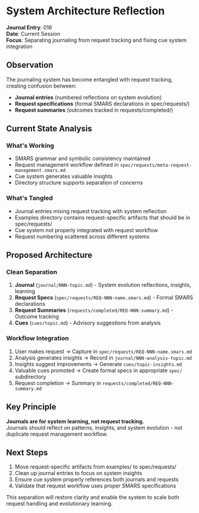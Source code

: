 # System Architecture Reflection

**Journal Entry**: 016  
**Date**: Current Session  
**Focus**: Separating journaling from request tracking and fixing cue system integration

## Observation

The journaling system has become entangled with request tracking, creating confusion between:
- **Journal entries** (numbered reflections on system evolution)  
- **Request specifications** (formal SMARS declarations in spec/requests/)
- **Request summaries** (outcomes tracked in requests/completed/)

## Current State Analysis

### What's Working
- SMARS grammar and symbolic consistency maintained
- Request management workflow defined in `spec/requests/meta-request-management.smars.md`
- Cue system generates valuable insights
- Directory structure supports separation of concerns

### What's Tangled
- Journal entries mixing request tracking with system reflection
- Examples directory contains request-specific artifacts that should be in spec/requests/
- Cue system not properly integrated with request workflow
- Request numbering scattered across different systems

## Proposed Architecture

### Clean Separation
1. **Journal** (`journal/NNN-topic.md`) - System evolution reflections, insights, learning
2. **Request Specs** (`spec/requests/REQ-NNN-name.smars.md`) - Formal SMARS declarations
3. **Request Summaries** (`requests/completed/REQ-NNN-summary.md`) - Outcome tracking
4. **Cues** (`cues/topic.md`) - Advisory suggestions from analysis

### Workflow Integration
1. User makes request → Capture in `spec/requests/REQ-NNN-name.smars.md`
2. Analysis generates insights → Record in `journal/NNN-analysis-topic.md`
3. Insights suggest improvements → Generate `cues/topic-insights.md`
4. Valuable cues promoted → Create formal specs in appropriate `spec/` subdirectory
5. Request completion → Summary in `requests/completed/REQ-NNN-summary.md`

## Key Principle

**Journals are for system learning, not request tracking.**  
Journals should reflect on patterns, insights, and system evolution - not duplicate request management workflow.

## Next Steps

1. Move request-specific artifacts from examples/ to spec/requests/
2. Clean up journal entries to focus on system insights
3. Ensure cue system properly references both journals and requests
4. Validate that request workflow uses proper SMARS specifications

This separation will restore clarity and enable the system to scale both request handling and evolutionary learning.